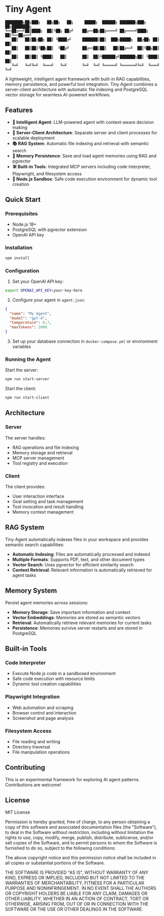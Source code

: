 # Tiny Agent

```
████████╗██╗███╗   ██╗██╗   ██╗     █████╗  ██████╗ ███████╗███╗   ██╗████████╗
╚══██╔══╝██║████╗  ██║╚██╗ ██╔╝    ██╔══██╗██╔════╝ ██╔════╝████╗  ██║╚══██╔══╝
   ██║   ██║██╔██╗ ██║ ╚████╔╝     ███████║██║  ███╗█████╗  ██╔██╗ ██║   ██║
   ██║   ██║██║╚██╗██║  ╚██╔╝      ██╔══██║██║   ██║██╔══╝  ██║╚██╗██║   ██║
   ██║   ██║██║ ╚████║   ██║       ██║  ██║╚██████╔╝███████╗██║ ╚████║   ██║
   ╚═╝   ╚═╝╚═╝  ╚═══╝   ╚═╝       ╚═╝  ╚═╝ ╚═════╝ ╚══════╝╚═╝  ╚═══╝   ╚═╝
```

A lightweight, intelligent agent framework with built-in RAG capabilities, memory persistence, and powerful tool integration. Tiny Agent combines a server-client architecture with automatic file indexing and PostgreSQL vector storage for seamless AI-powered workflows.

## Features

- **🤖 Intelligent Agent**: LLM-powered agent with context-aware decision making
- **🔄 Server-Client Architecture**: Separate server and client processes for scalable deployment
- **📚 RAG System**: Automatic file indexing and retrieval with semantic search
- **💾 Memory Persistence**: Save and load agent memories using RAG and pgvector
- **🛠️ Built-in Tools**: Integrated MCP servers including code interpreter, Playwright, and filesystem access
- **🔧 Node.js Sandbox**: Safe code execution environment for dynamic tool creation

## Quick Start

### Prerequisites

- Node.js 18+
- PostgreSQL with pgvector extension
- OpenAI API key

### Installation

```bash
npm install
```

### Configuration

1. Set your OpenAI API key:

```bash
export OPENAI_API_KEY=your-key-here
```

2. Configure your agent in `agent.json`:

```json
{
  "name": "My Agent",
  "model": "gpt-4",
  "temperature": 0.7,
  "maxTokens": 2000
}
```

3. Set up your database connection in `docker-compose.yml` or environment variables

### Running the Agent

Start the server:

```bash
npm run start-server
```

Start the client:

```bash
npm run start-client
```

## Architecture

### Server

The server handles:

- RAG operations and file indexing
- Memory storage and retrieval
- MCP server management
- Tool registry and execution

### Client

The client provides:

- User interaction interface
- Goal setting and task management
- Tool invocation and result handling
- Memory context management

## RAG System

Tiny Agent automatically indexes files in your workspace and provides semantic search capabilities:

- **Automatic Indexing**: Files are automatically processed and indexed
- **Multiple Formats**: Supports PDF, text, and other document types
- **Vector Search**: Uses pgvector for efficient similarity search
- **Context Retrieval**: Relevant information is automatically retrieved for agent tasks

## Memory System

Persist agent memories across sessions:

- **Memory Storage**: Save important information and context
- **Vector Embeddings**: Memories are stored as semantic vectors
- **Retrieval**: Automatically retrieve relevant memories for current tasks
- **Persistence**: Memories survive server restarts and are stored in PostgreSQL

## Built-in Tools

### Code Interpreter

- Execute Node.js code in a sandboxed environment
- Safe code execution with resource limits
- Dynamic tool creation capabilities

### Playwright Integration

- Web automation and scraping
- Browser control and interaction
- Screenshot and page analysis

### Filesystem Access

- File reading and writing
- Directory traversal
- File manipulation operations

## Contributing

This is an experimental framework for exploring AI agent patterns. Contributions are welcome!

## License

MIT License

Permission is hereby granted, free of charge, to any person obtaining a copy of this software and associated documentation files (the "Software"), to deal in the Software without restriction, including without limitation the rights to use, copy, modify, merge, publish, distribute, sublicense, and/or sell copies of the Software, and to permit persons to whom the Software is furnished to do so, subject to the following conditions:

The above copyright notice and this permission notice shall be included in all copies or substantial portions of the Software.

THE SOFTWARE IS PROVIDED "AS IS", WITHOUT WARRANTY OF ANY KIND, EXPRESS OR IMPLIED, INCLUDING BUT NOT LIMITED TO THE WARRANTIES OF MERCHANTABILITY,
FITNESS FOR A PARTICULAR PURPOSE AND NONINFRINGEMENT. IN NO EVENT SHALL THE AUTHORS OR COPYRIGHT HOLDERS BE LIABLE FOR ANY CLAIM,
DAMAGES OR OTHER LIABILITY, WHETHER IN AN ACTION OF CONTRACT, TORT OR OTHERWISE, ARISING FROM, OUT OF OR IN CONNECTION WITH THE SOFTWARE
OR THE USE OR OTHER DEALINGS IN THE SOFTWARE.
